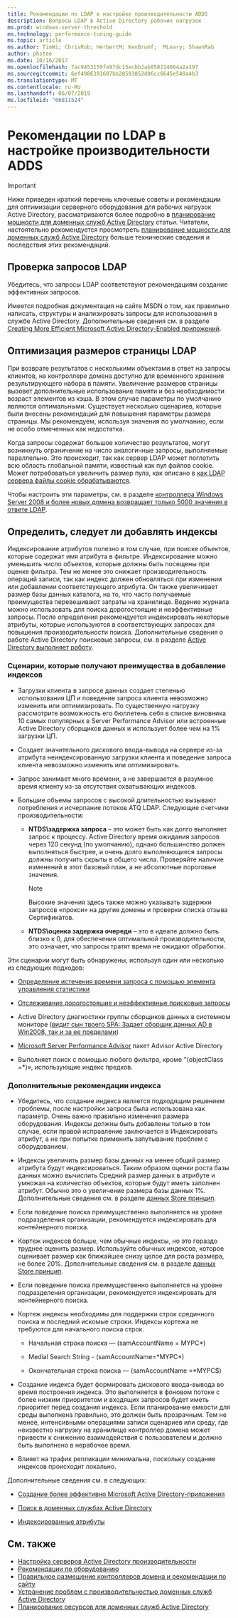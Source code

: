 ```yaml
---
title: Рекомендации по LDAP в настройке производительности ADDS
description: Вопросы LDAP в Active Directory рабочих нагрузок
ms.prod: windows-server-threshold
ms.technology: performance-tuning-guide
ms.topic: article
ms.author: TimWi; ChrisRob; HerbertM; KenBrumf;  MLeary; ShawnRab
author: phstee
ms.date: 10/16/2017
ms.openlocfilehash: 7ac9453159fe97dc15ecbb2ab858214664a2a197
ms.sourcegitcommit: 6ef4986391607bb28593852d06cc6645e548a4b3
ms.translationtype: MT
ms.contentlocale: ru-RU
ms.lasthandoff: 06/07/2019
ms.locfileid: "66811524"
---
```

# <a name="ldap-considerations-in-adds-performance-tuning"></a>Рекомендации по LDAP в настройке производительности ADDS

> [!IMPORTANT]
> Ниже приведен краткий перечень ключевые советы и рекомендации для оптимизации серверного оборудования для рабочих нагрузок Active Directory, рассматриваются более подробно в [планирование мощности для доменных служб Active Directory](https://go.microsoft.com/fwlink/?LinkId=324566) статьи. Читатели, настоятельно рекомендуется просмотреть [планирование мощности для доменных служб Active Directory](https://go.microsoft.com/fwlink/?LinkId=324566) больше технические сведения и последствия этих рекомендаций.

## <a name="verify-ldap-queries"></a>Проверка запросов LDAP

Убедитесь, что запросы LDAP соответствуют рекомендациям создание эффективных запросов.

Имеется подробная документация на сайте MSDN о том, как правильно написать, структуры и анализировать запросы для использования в службе Active Directory. Дополнительные сведения см. в разделе [Creating More Efficient Microsoft Active Directory-Enabled приложений](https://msdn.microsoft.com/library/ms808539.aspx).

## <a name="optimize-ldap-page-sizes"></a>Оптимизация размеров страницы LDAP

При возврате результатов с несколькими объектами в ответ на запросы клиентов, на контроллере домена доступно для временного хранения результирующего набора в памяти. Увеличение размеров страницы вызовет дополнительные использование памяти и без необходимости возраст элементов из кэша. В этом случае параметры по умолчанию являются оптимальными. Существует несколько сценариев, которые были внесены рекомендаций для повышения параметры размера страницы. Мы рекомендуем, используя значения по умолчанию, если не особо отмеченных как недостатка.

Когда запросы содержат большое количество результатов, могут возникнуть ограничение на число аналогичные запросы, выполняемые параллельно.  Это происходит, так как сервер LDAP может поглотить всю область глобальной памяти, известный как пул файлов cookie.  Может потребоваться увеличить размер пула, как описано в [как LDAP сервера файлы cookie обрабатываются](https://technet.microsoft.com/windows-server-docs/identity/ad-ds/manage/how-ldap-server-cookies-are-handled).

Чтобы настроить эти параметры, см. в разделе [контроллера Windows Server 2008 и более новых домена возвращает только 5000 значения в ответе LDAP](https://support.microsoft.com/kb/2009267).

## <a name="determine-whether-to-add-indices"></a>Определить, следует ли добавлять индексы

Индексирование атрибутов полезно в том случае, при поиске объектов, которые содержат имя атрибута в фильтре. Индексирование можно уменьшить число объектов, которые должны быть посещены при оценке фильтра. Тем не менее это снижает производительность операций записи, так как индекс должен обновляться при изменении или добавлении соответствующего атрибута. Он также увеличивает размер базы данных каталога, на то, что часто получаемые преимущества перевешивают затраты на хранилище. Ведение журнала можно использовать для поиска дорогостоящие и неэффективные запросы. После определения рекомендуется индексировать некоторые атрибуты, которые используются в соответствующих запросах для повышения производительности поиска. Дополнительные сведения о работе Active Directory поисковые запросы, см. в разделе [Active Directory выполняет работу](https://technet.microsoft.com/library/cc755809.aspx).

### <a name="scenarios-that-benefit-in-adding-indices"></a>Сценарии, которые получают преимущества в добавление индексов

-   Загрузки клиента в запросе данных создает степенью использования ЦП и поведение запроса клиента невозможно изменить или оптимизировать. По существенную нагрузку рассмотрите возможность его бюллетень себя в списке виновника 10 самых популярных в Server Performance Advisor или встроенные Active Directory сборщиков данных и использует более чем на 1% загрузки ЦП.

-   Создает значительного дискового ввода-вывода на сервере из-за атрибута неиндексированную загрузки клиента и поведение запроса клиента невозможно изменить или оптимизировать.

-   Запрос занимает много времени, а не завершается в разумное время клиенту из-за отсутствия охватывающих индексов.

- Большие объемы запросов с высокой длительностью вызывают потребления и исчерпание потоков ATQ LDAP. Следующие счетчики производительности:

    - **NTDS\\задержка запроса** – это может быть как долго выполняет запрос к процессу. Active Directory время ожидания запросов через 120 секунд (по умолчанию), однако большинство должен выполняться быстрее, и очень долго выполняющиеся запросы должны получить скрыты в общего числа. Проверяйте наличие изменений в этот базовый план, а не абсолютные пороговые значения.

        > [!NOTE]
        > Высокие значения здесь также можно указывать задержки запросов «прокси» на другие домены и проверки списка отзыва Сертификатов.

    - **NTDS\\оценка задержка очереди** – это в идеале должно быть близко к 0, для обеспечения оптимальной производительности, это означает, что запросы тратят время не ожидают обработки.

Эти сценарии могут быть обнаружены, используя один или несколько из следующих подходов:

-   [Определение истечения времени запроса с помощью элемента управления статистики](https://msdn.microsoft.com/library/ms808539.aspx)

-   [Отслеживание дорогостоящие и неэффективные поисковые запросы](https://msdn.microsoft.com/library/ms808539.aspx)

-   Active Directory диагностики группы сборщиков данных в системном мониторе ([видит сын твоего SPA: Задает сборщик данных AD в Win2008, так и за ее пределами](http://blogs.technet.com/b/askds/archive/2010/06/08/son-of-spa-ad-data-collector-sets-in-win2008-and-beyond.aspx))

-   [Microsoft Server Performance Advisor](../../../server-performance-advisor/microsoft-server-performance-advisor.md) пакет Advisor Active Directory

-   Выполняет поиск с помощью любого фильтра, кроме "(objectClass =\*)», использующие индекс предков.

### <a name="other-index-considerations"></a>Дополнительные рекомендации индекса

-   Убедитесь, что создание индекса является подходящим решением проблемы, после настройки запроса была использована как параметр. Очень важно правильно изменения размера оборудования. Индексы должны быть добавлены только в том случае, если правой исправление заключается в Индексировать атрибут, а не при попытке применить запутывание проблем с оборудованием.

-   Индексы увеличить размер базы данных на менее общий размер атрибута будут индексироваться. Таким образом оценки роста базы данных можно вычислить Средний размер данных в атрибуте и умножая на количество объектов, которые будут иметь заполнен атрибут. Обычно это о увеличение размера базы данных 1%. Дополнительные сведения см. в разделе [данных Store принцип](https://technet.microsoft.com/library/cc772829.aspx).

-   Если поведение поиска преимущественно выполняется на уровне подразделения организации, рекомендуется индексировать для контейнерного поиска.

-   Кортеж индексов больше, чем обычные индексы, но это гораздо труднее оценить размер. Используйте обычных индексов, которое оценивает размер как ближайшее снизу целое для роста размера, не более 20%. Дополнительные сведения см. в разделе [данных Store принцип](https://technet.microsoft.com/library/cc772829.aspx).

-   Если поведение поиска преимущественно выполняется на уровне подразделения организации, рекомендуется индексировать для контейнерного поиска.

-   Кортеж индексы необходимы для поддержки строк срединного поиска и последний искомые строки. Индексы кортежа не требуются для начального поиска строк.

    -   Начальная строка поиска — (samAccountName = MYPC\*)

    -   Medial Search String - (samAccountName=\*MYPC\*)

    -   Окончательная строка поиска — (samAccountName =\*MYPC$)

-   Создание индекса будет формировать дискового ввода-вывода во время построения индекса. Это выполняется в фоновом потоке с более низким приоритетом и входящих запросов будет иметь приоритет перед создания индекса. Если планирование емкости для среды выполнена правильно, это должен быть прозрачным. Тем не менее, интенсивными операциями записи сценариев или среду, где неизвестно нагрузку на хранилище контроллер домена может привести к снижению взаимодействия с пользователем и должно быть выполнено в нерабочее время.

-   Влияет на трафик репликации минимальна, поскольку создание индексов происходит локально.

Дополнительные сведения см. в следующих:

-   [Создание более эффективно Microsoft Active Directory-приложения](https://msdn.microsoft.com/library/ms808539.aspx)

-   [Поиск в доменных службах Active Directory](https://msdn.microsoft.com/library/aa746427.aspx)

-   [Индексированные атрибуты](https://msdn.microsoft.com/library/windows/desktop/ms677112.aspx)

## <a name="see-also"></a>См. также

- [Настройка серверов Active Directory производительности](index.md)
- [Рекомендации по оборудованию](hardware-considerations.md)
- [Правильное размещение контроллеров домена и рекомендации по сайту](site-definition-considerations.md)
- [Устранение проблем с производительностью доменных служб Active Directory](troubleshoot.md) 
- [Планирование ресурсов для доменных служб Active Directory](https://go.microsoft.com/fwlink/?LinkId=324566)